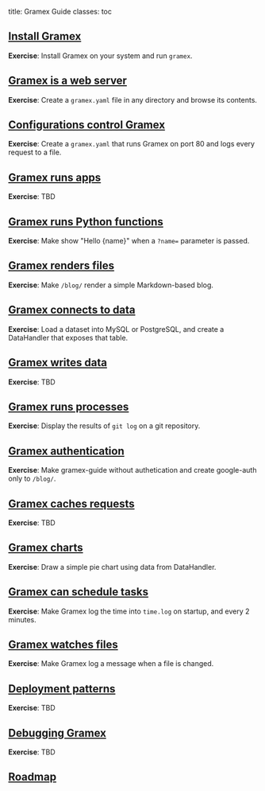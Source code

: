 title: Gramex Guide
classes: toc

## [Install Gramex](install/)

**Exercise**: Install Gramex on your system and run `gramex`.

## [Gramex is a web server](server/)

**Exercise**: Create a `gramex.yaml` file in any directory and browse its contents.

## [Configurations control Gramex](config/)

**Exercise**: Create a `gramex.yaml` that runs Gramex on port 80 and logs every request to a file.

## [Gramex runs apps](apps/)

**Exercise**: TBD

## [Gramex runs Python functions](functionhandler/)

**Exercise**: Make </greet> show "Hello {name}" when a `?name=` parameter is passed.

## [Gramex renders files](filehandler/)

**Exercise**: Make `/blog/` render a simple Markdown-based blog.

## [Gramex connects to data](datahandler/)

**Exercise**: Load a dataset into MySQL or PostgreSQL, and create a DataHandler that exposes that table.

## [Gramex writes data](jsonhandler/)

**Exercise**: TBD

## [Gramex runs processes](processhandler/)

**Exercise**: Display the results of `git log` on a git repository.

## [Gramex authentication](auth/)

**Exercise**: Make gramex-guide without authetication and create google-auth only to `/blog/`.

## [Gramex caches requests](cache/)

**Exercise**: TBD

## [Gramex charts](chart/)

**Exercise**: Draw a simple pie chart using data from DataHandler.

## [Gramex can schedule tasks](scheduler/)

**Exercise**: Make Gramex log the time into <code>time.log</code> on startup, and every 2 minutes.

## [Gramex watches files](watch/)

**Exercise**: Make Gramex log a message when a file is changed.

## [Deployment patterns](deploy/)

**Exercise**: TBD

## [Debugging Gramex](debug/)

**Exercise**: TBD

## [Roadmap](roadmap)
